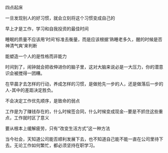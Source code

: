 四点起床

一旦发现别人的好习惯，就会立刻将这个习惯变成自己的

早上才是工作，学习和自我投资的最佳时间

睡眠的质量不应该用‘时间’标准去衡量，而是应该根据‘熟睡老多久，醒的时候是否神清气爽’来判断

能塑造一个人的是性格而非能力

时间到了，闹钟就会把收伸进你的脑子里，这对大脑来说必是一大压力，你的潜意识会被搅得一团糟。

在早晨才去怎样的行动，养成怎样的习惯，是做抢先一步的人，还是做落后一步的人-其中的差距决定胜负。

不会决定工作优先顺序，是致命的弱点

工作是为了赚钱存在的，什么时候签合同，什么时候变成现金--要是不抓住这些重点，工作就时区了意义

要从根本上缓解疲劳，只有“改变生活方式”这一种方法

当今社会，天知道公司能否顺利发展下去，也不知道自己能不能一直在公司里待下去。无论工作如何繁忙，都必须坚持在职学习。





